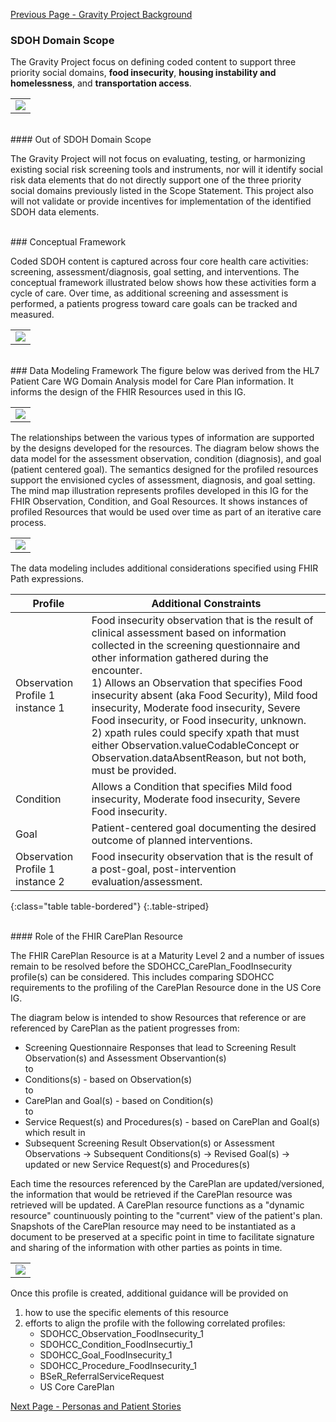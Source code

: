 [Previous Page - Gravity Project Background](GravityProjectBackground.html)

###  SDOH Domain Scope

The Gravity Project focus on defining coded content to support three priority social domains, **food insecurity**, **housing instability and homelessness**, and **transportation access**.

<table><tr><td><img src="three SDOH domains.png" /></td></tr></table>


<br>
####  Out of SDOH Domain Scope

The Gravity Project will not focus on evaluating, testing, or harmonizing existing social risk screening tools and instruments, nor will it identify social risk data elements that do not directly support one of the three priority social domains previously listed in the Scope Statement. This project also will not validate or provide incentives for implementation of the identified SDOH data elements.

<br>
### Conceptual Framework

Coded SDOH content is captured across four core health care activities: screening, assessment/diagnosis, goal setting, and interventions. The conceptual framework illustrated below shows how these activities form a cycle of care. Over time, as additional screening and assessment is performed, a patients progress toward care goals can be tracked and measured.

<table><tr><td><img src="Gravity Project Conceptual Framework.png" /></td></tr></table>



<br>
### Data Modeling Framework
The figure below was derived from the HL7 Patient Care WG Domain Analysis model for Care Plan information. It informs the design of the  FHIR Resources used in this IG.

<table><tr><td><img src="Data Modeling Framework.png" /></td></tr></table>

The relationships between the various types of information are supported by the designs developed for the resources. The diagram below shows the data model for the assessment observation, condition (diagnosis), and goal (patient centered goal). The semantics designed for the profiled resources support the envisioned cycles of assessment, diagnosis, and goal setting. The mind map illustration represents profiles developed in this IG for the FHIR Observation, Condition, and Goal Resources. It shows instances of profiled Resources that would be used over time as part of an iterative care process. 

<table><tr><td><img src="SDOHCC FHIR IG Mindmap 1 smaller.png" /></td></tr></table>


The data modeling includes additional considerations specified using FHIR Path expressions.

| Profile                                                         | Additional Constraints                                                                                                                                                                                                                                                                                                                                                                                                                                                                                                                                                        |
|------------------------------------------------|-------------------------------------------------------------------------------------------------------------------------------------------------------------------------------------------------------------------------------------------------------------------------------------------------------------------------------------------------------------------------------------------------------------------------------------------------------------------------------------------------------------------------------------------------------------------------------|
| Observation Profile 1 instance 1 | Food insecurity observation that is the result of clinical  assessment based on information collected in the screening  questionnaire and other information gathered during the  encounter. <br> 1) Allows an Observation that specifies Food insecurity absent (aka Food Security), Mild food insecurity, Moderate food insecurity, Severe Food insecurity, or Food insecurity, unknown. <br> 2) xpath rules could specify xpath that must either  Observation.valueCodableConcept or  Observation.dataAbsentReason, but not both, must be provided. |
| Condition                        | Allows a Condition that specifies Mild food insecurity, Moderate  food insecurity, Severe Food insecurity.                                                                                                                                                                                                                                                                                                                                                                                                                                                                |
| Goal                             | Patient-centered goal documenting the desired outcome  of planned interventions.                                                                                                                                                                                                                                                                                                                                                                                                                                                                                          |
| Observation Profile 1 instance 2 | Food insecurity observation that is the result of a post-goal,  post-intervention evaluation/assessment.                                                                                                                                                                                                                                                                                                                                                                                                                                                                  |
{:class="table table-bordered"}
{:.table-striped}

<br>
#### Role of the FHIR CarePlan Resource

The FHIR CarePlan Resource is at a Maturity Level 2 and a number of issues remain to be resolved before the SDOHCC_CarePlan_FoodInsecurity profile(s) can be considered. This includes comparing SDOHCC requirements to the profiling of the CarePlan Resource done in the US Core IG.

The diagram below is intended to show Resources that reference or are referenced by CarePlan as the patient progresses from:

* Screening Questionnaire Responses that lead to Screening Result Observation(s) and Assessment Observantion(s) <br> to <br>
* Conditions(s) - based on Observation(s)<br> to <br>
* CarePlan and Goal(s) - based on Condition(s)<br> to <br>
* Service Request(s) and Procedures(s) - based on CarePlan and Goal(s)<br> which result in <br>
* Subsequent Screening Result Observation(s) or Assessment Observations -> Subsequent Conditions(s) -> Revised Goal(s) -> updated or new Service Request(s) and Procedures(s)

Each time the resources referenced by the CarePlan are updated/versioned, the information that would be retrieved if the CarePlan resource was retrieved will be updated. A CarePlan resource functions as a "dynamic resource" countinuously pointing to the "current" view of the patient's plan. Snapshots of the CarePlan resource may need to be instantiated as a document to be preserved at a specific point in time to facilitate signature and sharing of the information with other parties as points in time. 

<table><tr><td><img src="care plan mindmap 20200408.png" /></td></tr></table>

Once this profile is created, additional guidance will be provided on 
1. how to use the specific elements of this resource
2. efforts to align the profile with the following correlated profiles:
	* SDOHCC_Observation_FoodInsecurity_1
	* SDOHCC_Condition_FoodInsecurtiy_1
	* SDOHCC_Goal_FoodInsecurity_1
	* SDOHCC_Procedure_FoodInsecurity_1
	* BSeR_ReferralServiceRequest
	* US Core CarePlan

[Next Page - Personas and Patient Stories](PersonasandPatientStories.html)